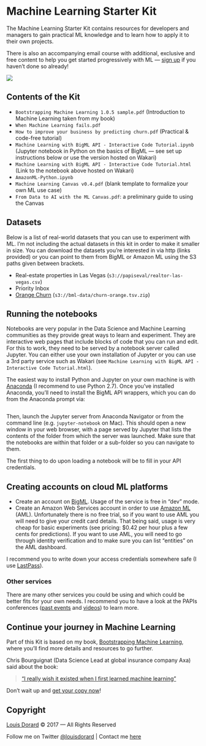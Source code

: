 # Machine Learning Starter Kit

The Machine Learning Starter Kit contains resources for developers and managers to gain practical ML knowledge and to learn how to apply it to their own projects.

There is also an accompanying email course with additional, exclusive and free content to help you get started progressively with ML — [sign up](http://louisdorard.com/machine-learning-starter-kit#form) if you haven’t done so already!

![](https://static1.squarespace.com/static/5206b718e4b0bdc26006bae2/t/5862badcf5e23110755c7c1e/1482865374964/starter-kit.png) 


## Contents of the Kit

* `Bootstrapping Machine Learning 1.0.5 sample.pdf` (Introduction to Machine Learning taken from my book)
* `When Machine Learning fails.pdf`
* `How to improve your business by predicting churn.pdf` (Practical & code-free tutorial)
* `Machine Learning with BigML API - Interactive Code Tutorial.ipynb` (Jupyter notebook in Python on the basics of BigML — see set up instructions below or use the version hosted on Wakari)
* `Machine Learning with BigML API - Interactive Code Tutorial.html` (Link to the notebook above hosted on Wakari)
* `AmazonML-Python.ipynb`
* `Machine Learning Canvas v0.4.pdf` (blank template to formalize your own ML use case)
* `From Data to AI with the ML Canvas.pdf`: a preliminary guide to using the Canvas


## Datasets

Below is a list of real-world datasets that you can use to experiment with ML. I’m not including the actual datasets in this kit in order to make it smaller in size. You can download the datasets you’re interested in via http (links provided) or you can point to them from BigML or Amazon ML using the S3 paths given between brackets.

* Real-estate properties in Las Vegas (`s3://papiseval/realtor-las-vegas.csv`)
* Priority Inbox
* [Orange Churn](https://bml-data.s3.amazonaws.com/churn-orange.tsv.zip) (`s3://bml-data/churn-orange.tsv.zip`)


## Running the notebooks

Notebooks are very popular in the Data Science and Machine Learning communities as they provide great ways to learn and experiment. They are interactive web pages that include blocks of code that you can run and edit. For this to work, they need to be served by a notebook server called Jupyter. You can either use your own installation of Jupyter or you can use a 3rd party service such as Wakari (see `Machine Learning with BigML API - Interactive Code Tutorial.html`).

The easiest way to install Python and Jupyter on your own machine is with [Anaconda](https://www.continuum.io/downloads) (I recommend to use Python 2.7). Once you’ve installed Anaconda, you’ll need to install the BigML API wrappers, which you can do from the Anaconda prompt via:

```bash pip install bigml
```

Then, launch the Jupyter server from Anaconda Navigator or from the command line (e.g. `jupyter-notebook` on Mac). This should open a new window in your web browser, with a page served by Jupyter that lists the contents of the folder from which the server was launched. Make sure that the notebooks are within that folder or a sub-folder so you can navigate to them.

The first thing to do upon loading a notebook will be to fill in your API credentials.


## Creating accounts on cloud ML platforms

* Create an account on [BigML](http://www.bigml.com). Usage of the service is free in “dev” mode.
* Create an Amazon Web Services account in order to use [Amazon ML](https://aws.amazon.com/machine-learning/) (AML). Unfortunately there is no free trial, so if you want to use AML you will need to give your credit card details. That being said, usage is very cheap for basic experiments (see pricing: $0.42 per hour plus a few cents for predictions). If you want to use AML, you will need to go through identity verification and to make sure you can list “entities” on the AML dashboard.

I recommend you to write down your access credentials somewhere safe (I use [LastPass](http://lastpass.com)).


### Other services

There are many other services you could be using and which could be better fits for your own needs. I recommend you to have a look at the PAPIs conferences ([past events](http://www.papis.io/past-events) and [videos](http://youtube.com/channel/UCHMa1aYqXIQPnQD34W-ejQg/)) to learn more.


## Continue your journey in Machine Learning

Part of this Kit is based on my book, [Bootstrapping Machine Learning](http://louisdorard.com/machine-learning-book), where you’ll find more details and resources to go further.

Chris Bourguignat (Data Science Lead at global insurance company Axa) said about the book:

> [“I really wish it existed when I first learned machine learning”](https://twitter.com/chris_bour/status/577196664219426816)

Don’t wait up and [get your copy now](http://louisdorard.com/machine-learning-book)!


## Copyright

[Louis Dorard](http://louisdorard.com) © 2017 — All Rights Reserved

Follow me on Twitter [@louisdorard](https://twitter.com/louisdorard) | Contact me [here](http://louisdorard.com/contact)